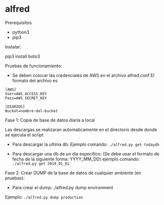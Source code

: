 # alfred
Prerequisitos
- python3
- pip3

Instalar:

pip3 install boto3


Pruebas de funcionamiento:
- Se deben colocar las credenciales de AWS en el archivo alfred.conf
El formato del archivo es 

```
[AWS]
User=AWS_ACCESS_KEY
Pass=AWS_SECRET_KEY

[DIARIOS]
Bucket=nombre-del-bucket

```

Fase 1: Copia de base de datos diaria a local

Las descargas se realizaran automaticamente en el directorio desde donde se ejecuta el script

- Para descargar la ultima db:
Ejemplo comando: `./alfred.py get todaydb`

- Para descargar una db de un dia especifico: (Se debe usar el formato de fecha de la siguiente forma: YYYY_MM_DD)
ejemplo comando: `./alfred.py get 2019_01_01`


Fase 2: Crear DUMP de la base de datos de cualquier ambiente (en pruebas):

- Para crear el dump:
./alfred.py dump environment

Ejemplo: `./alfred.py dump production`
